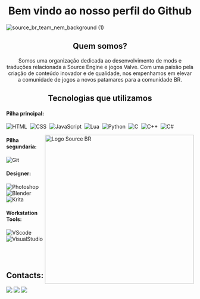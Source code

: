 <!DOCTYPE html>
<h1 align="center">Bem vindo ao nosso perfil do Github</h1>

![source_br_team_nem_background (1)](https://github.com/TeamSourceBR/.github/blob/main/source_br_alt1.png?raw=true)

###

<div align="center">

<h2>Quem somos?</h2>
<p>Somos uma organização dedicada ao desenvolvimento de mods e traduções relacionada a Source Engine e jogos Valve. Com uma paixão pela criação de conteúdo inovador e de qualidade, nos empenhamos em elevar a comunidade de jogos a novos patamares para a comunidade BR.</p>

<h2>Tecnologias que utilizamos</h2>
</div>

#### Pilha principal:

![HTML](https://img.shields.io/badge/HTML5-E34F26?style=for-the-badge&logo=html5&logoColor=white)&nbsp;
![CSS](https://img.shields.io/badge/CSS3-1572B6?style=for-the-badge&logo=css3&logoColor=white)&nbsp;
![JavaScript](https://img.shields.io/badge/JavaScript-F7DF1E?style=for-the-badge&logo=javascript&logoColor=black)&nbsp;
![Lua](https://img.shields.io/badge/Lua-2C2D72?style=for-the-badge&logo=lua&logoColor=white)&nbsp;
![Python](https://img.shields.io/badge/Python-3776AB?style=for-the-badge&logo=python&logoColor=white)&nbsp;
![C](https://img.shields.io/badge/C-00599C?style=for-the-badge&logo=c&logoColor=white)&nbsp;
![C++](https://img.shields.io/badge/C%2B%2B-00599C?style=for-the-badge&logo=c%2B%2B&logoColor=white)&nbsp;
![C#](https://img.shields.io/badge/C%23-239120?style=for-the-badge&logo=c-sharp&logoColor=white)&nbsp;

<img src="https://media.discordapp.net/attachments/1296554303573463123/1296721163392913459/computer-illustration.png?ex=67135131&is=6711ffb1&hm=53c9c130040dd0a12ac4207834e183340349778481629e99f8fb5a2bdc07aaee&=&format=webp&quality=lossless&width=878&height=652" min-width="400px" max-width="400px" width="400px" align="right" alt="Logo Source BR">

#### Pilha segundaria:

![Git](https://img.shields.io/badge/GIT-E44C30?style=for-the-badge&logo=git&logoColor=white)&nbsp;

#### Designer:

![Photoshop](https://img.shields.io/badge/Adobe%20Photoshop-31A8FF?style=for-the-badge&logo=Adobe%20Photoshop&logoColor=black)&nbsp;
![Blender](https://img.shields.io/badge/blender-%23F5792A.svg?style=for-the-badge&logo=blender&logoColor=white)&nbsp;
![Krita](https://img.shields.io/badge/Krita-203759?style=for-the-badge&logo=krita&logoColor=EEF37B)&nbsp;

#### Workstation Tools:

![VScode](https://img.shields.io/badge/vscode-4285F4?style=for-the-badge&logo=vscode&logoColor=white)&nbsp;
![VisualStudio](https://img.shields.io/badge/Visual_Studio-5C2D91?style=for-the-badge&logo=visual%20studio&logoColor=white)&nbsp;

&nbsp;

<h2 align="">Contacts:</h2>

<div>
   <a href="https://www.youtube.com/@Source_BR" target="_blank"><img src="https://img.shields.io/badge/YouTube-FF0000?style=for-the-badge&logo=youtube&logoColor=white" target="_blank"></a>
   <a href="https://discord.gg/tVNv6SNZZT" target="_blank"><img src="https://img.shields.io/badge/Discord-7289DA?style=for-the-badge&logo=discord&logoColor=white" target="_blank"></a>
   <a href="https://www.moddb.com/company/source-br" target="_blank"><img src="https://github.com/oficial-dazai/TeamSourceBR/blob/main/Profile/Source%20BR%20imagens/Moddb/image.png?raw=true" target="_blank"></a>

</div>
